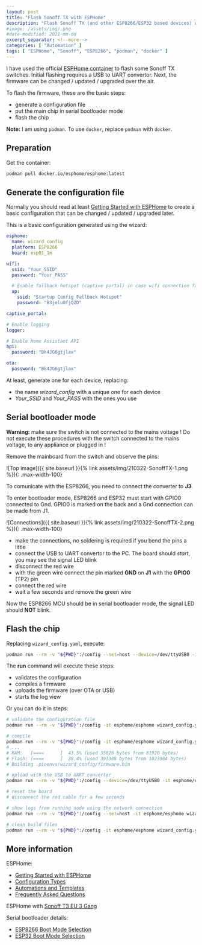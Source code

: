```yaml
---
layout: post
title: "Flash Sonoff TX with ESPHome"
description: "Flash Sonoff TX (and other ESP8266/ESP32 based devices) with ESPHome"
#image: /assets/img/.png
#date-modified: 2021-mm-dd
excerpt_separator: <!--more-->
categories: [ "Automation" ]
tags: [ "ESPHome", "Sonoff", "ESP8266", "podman", "docker" ]
---
```


I have used the official [ESPHome container](https://hub.docker.com/r/esphome/esphome) to flash some Sonoff TX switches.
Initial flashing requires a USB to UART convertor. Next, the firmware can be changed / updated / upgraded over the air.<!--more-->

To flash the firmware, these are the basic steps:

- generate a configuration file
- put the main chip in serial bootloader mode
- flash the chip

**Note:** I am using `podman`. To use `docker`, replace `podman` with `docker`.

## Preparation

Get the container:

```sh
podman pull docker.io/esphome/esphome:latest
```

## Generate the configuration file

Normally you should read at least [Getting Started with ESPHome](https://esphome.io/guides/getting_started_command_line.html) to create a basic configuration that can be changed / updated / upgraded later.

This is a basic configuration generated using the wizard:

```yaml
esphome:
  name: wizard_config
  platform: ESP8266
  board: esp01_1m

wifi:
  ssid: "Your_SSID"
  password: "Your_PASS"

  # Enable fallback hotspot (captive portal) in case wifi connection fails
  ap:
    ssid: "Startup Config Fallback Hotspot"
    password: "B3jelu0fjQZD"

captive_portal:

# Enable logging
logger:

# Enable Home Assistant API
api:
  password: "Bk4JG6gtjlax"

ota:
  password: "Bk4JG6gtjlax"
```

At least, generate one for each device, replacing:

- the name *wizard_config* with a unique one for each device
- *Your_SSID* and *Your_PASS* with the ones you use

## Serial bootloader mode

<p class="text-center back-red-color">
<b>Warning:</b> make sure the switch is not connected to the mains voltage ! Do not execute these procedures with the switch connected to the mains voltage, to any appliance or plugged in !</p>

Remove the mainboard from the switch and observe the pins:

![Top image]({{ site.baseurl }}{% link assets/img/210322-SonoffTX-1.png %}){: .max-width-100}

To comunicate with the ESP8266, you need to connect the converter to **J3**.

To enter bootloader mode, ESP8266 and ESP32 must start with GPIO0 connected to Gnd. GPIO0 is marked on the back and a Gnd connection can be made from J1.

![Connections]({{ site.baseurl }}{% link assets/img/210322-SonoffTX-2.png %}){: .max-width-100}

- make the connections, no soldering is required if you bend the pins a little
- connect the USB to UART convertor to the PC. The board should *start*, you may see the signal LED blink
- disconnect the red wire
- with the green wire connect the pin marked **GND** on **J1** with the **GPIO0** (TP2) pin
- connect the red wire
- wait a few seconds and remove the green wire

Now the ESP8266 MCU should be in serial bootloader mode, the signal LED should **NOT** blink.

## Flash the chip

Replacing `wizard_config.yaml`, execute:

```sh
podman run --rm -v "${PWD}":/config --net=host --device=/dev/ttyUSB0 -it esphome/esphome wizard_config.yaml run
```

The **run** command will execute these steps:

- validates the configuration
- compiles a firmware
- uploads the firmware (over OTA or USB)
- starts the log view

Or you can do it in steps:

```sh
# validate the configuration file
podman run --rm -v "${PWD}":/config -it esphome/esphome wizard_config.yaml config

# compile
podman run --rm -v "${PWD}":/config -it esphome/esphome wizard_config.yaml compile
# ...
# RAM:   [====      ]  43.5% (used 35620 bytes from 81920 bytes)
# Flash: [====      ]  38.4% (used 393308 bytes from 1023984 bytes)
# Building .pioenvs/wizard_config/firmware.bin

# upload with the USB to UART convertor
podman run --rm -v "${PWD}":/config --device=/dev/ttyUSB0 -it esphome/esphome wizard_config.yaml upload

# reset the board
# disconnect the red cable for a few seconds

# show logs from running node using the network connection 
podman run --rm -v "${PWD}":/config --net=host -it esphome/esphome wizard_config.yaml logs

# clean build files
podman run --rm -v "${PWD}":/config -it esphome/esphome wizard_config.yaml clean
```

## More information

ESPHome:

- [Getting Started with ESPHome](https://esphome.io/guides/getting_started_command_line.html)
- [Configuration Types](https://esphome.io/guides/configuration-types.html)
- [Automations and Templates](https://esphome.io/guides/automations.html)
- [Frequently Asked Questions](https://esphome.io/guides/faq.html)

ESPHome with [Sonoff T3 EU 3 Gang](https://esphome.io/devices/sonoff_t3_eu_3gang_v1.0.html)

Serial bootloader details:

- [ESP8266 Boot Mode Selection](https://github.com/espressif/esptool/wiki/ESP8266-Boot-Mode-Selection)
- [ESP32 Boot Mode Selection](https://github.com/espressif/esptool/wiki/ESP32-Boot-Mode-Selection)
